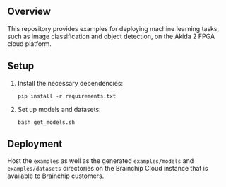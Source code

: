 Overview
--------

This repository provides examples for deploying machine learning tasks, such as image classification and object detection, on the Akida 2 FPGA cloud platform.

Setup
-----

1.  Install the necessary dependencies:
    
        pip install -r requirements.txt
    
2.  Set up models and datasets:
    
        bash get_models.sh
    

Deployment
----------

Host the `examples` as well as the generated `examples/models` and `examples/datasets` directories on the Brainchip Cloud instance that is available to Brainchip customers.